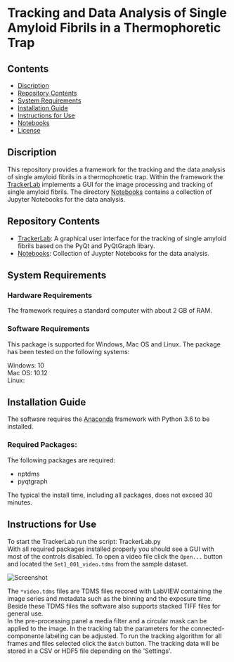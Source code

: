 # Tracking and Data Analysis of Single Amyloid Fibrils in a Thermophoretic Trap

## Contents

- [Discription](#discription)
- [Repository Contents](#repository-contents)
- [System Requirements](#system-requirements)
- [Installation Guide](#installation-guide)
- [Instructions for Use](#instructions-for-use)
- [Notebooks](#Notebooks)
- [License](./LICENSE)


## Discription

This repository provides a framework for the tracking and the data analysis of single amyloid fibrils in a thermophoretic trap. 
Within the framework the [TrackerLab](./TrackerLab) implements a GUI for the image processing and tracking of single amyloid fibrils. 
The directory [Notebooks](./Notebooks) contains a collection of Jupyter Notebooks for the data analysis.  

## Repository Contents

- [TrackerLab](./TrackerLab): A graphical user interface for the tracking of single amyloid fibrils based on the PyQt and PyQtGraph libary.
- [Notebooks](./Notebooks): Collection of Juypter Notebooks for the data analysis.


## System Requirements

### Hardware Requirements

The framework requires a standard computer with about 2 GB of RAM.

### Software Requirements

This package is supported for Windows, Mac OS and Linux. The package has been tested on the following systems:

Windows: 10  
Mac OS: 10.12  
Linux:   

## Installation Guide

The software requires the [Anaconda](https://www.anaconda.com/download/) framework with Python 3.6 to be installed. 

### Required Packages:

The following packages are required:

- nptdms
- pyqtgraph

The typical the install time, including all packages, does not exceed 30 minutes.

## Instructions for Use

To start the TrackerLab run the script: TrackerLab.py  
With all required packages installed properly you should see a GUI with most of the controls disabled.
To open a video file click the `Open...` button and located the `Set1_001_video.tdms` from the sample dataset.

![Screenshot](https://github.com/MolecularNanophotonics/TTT/blob/master/Images/Screenshot.PNG)

The `*video.tdms` files are TDMS files recored with LabVIEW containing the image series and metadata such as the binning and the exposure time.
Beside these TDMS files the software also supports stacked TIFF files for general use.  
In the pre-processing panel a media filter and a circular mask can be applied to the image.
In the tracking tab the parameters for the connected-componente labeling can be adjusted.
To run the tracking algorithm for all frames and files selected click the `Batch` button. The tracking data will be stored in a CSV or HDF5 file depending on the 'Settings'.



